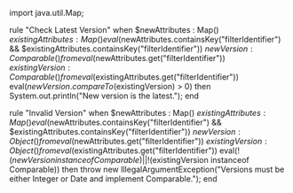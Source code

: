 import java.util.Map;

rule "Check Latest Version"
when
    $newAttributes : Map()
    $existingAttributes : Map()
    eval($newAttributes.containsKey("filterIdentifier") && $existingAttributes.containsKey("filterIdentifier"))
    $newVersion : Comparable() from eval($newAttributes.get("filterIdentifier"))
    $existingVersion : Comparable() from eval($existingAttributes.get("filterIdentifier"))
    eval($newVersion.compareTo($existingVersion) > 0)
then
    System.out.println("New version is the latest.");
end

rule "Invalid Version"
when
    $newAttributes : Map()
    $existingAttributes : Map()
    eval($newAttributes.containsKey("filterIdentifier") && $existingAttributes.containsKey("filterIdentifier"))
    $newVersion : Object() from eval($newAttributes.get("filterIdentifier"))
    $existingVersion : Object() from eval($existingAttributes.get("filterIdentifier"))
    eval(!($newVersion instanceof Comparable) || !($existingVersion instanceof Comparable))
then
    throw new IllegalArgumentException("Versions must be either Integer or Date and implement Comparable.");
end
